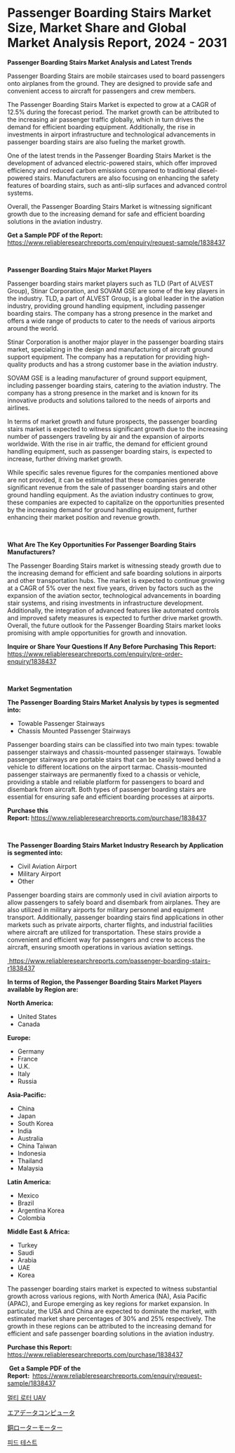 <p><h1>Passenger Boarding Stairs Market Size, Market Share and Global Market Analysis Report, 2024 - 2031</h1></p><p><strong>Passenger Boarding Stairs Market Analysis and Latest Trends</strong></p>
<p><p>Passenger Boarding Stairs are mobile staircases used to board passengers onto airplanes from the ground. They are designed to provide safe and convenient access to aircraft for passengers and crew members.</p><p>The Passenger Boarding Stairs Market is expected to grow at a CAGR of 12.5% during the forecast period. The market growth can be attributed to the increasing air passenger traffic globally, which in turn drives the demand for efficient boarding equipment. Additionally, the rise in investments in airport infrastructure and technological advancements in passenger boarding stairs are also fueling the market growth.</p><p>One of the latest trends in the Passenger Boarding Stairs Market is the development of advanced electric-powered stairs, which offer improved efficiency and reduced carbon emissions compared to traditional diesel-powered stairs. Manufacturers are also focusing on enhancing the safety features of boarding stairs, such as anti-slip surfaces and advanced control systems.</p><p>Overall, the Passenger Boarding Stairs Market is witnessing significant growth due to the increasing demand for safe and efficient boarding solutions in the aviation industry.</p></p>
<p><strong>Get a Sample PDF of the Report:&nbsp;</strong> <a href="https://www.reliableresearchreports.com/enquiry/request-sample/1838437">https://www.reliableresearchreports.com/enquiry/request-sample/1838437</a></p>
<p>&nbsp;</p>
<p><strong>Passenger Boarding Stairs Major Market Players</strong></p>
<p><p>Passenger boarding stairs market players such as TLD (Part of ALVEST Group), Stinar Corporation, and SOVAM GSE are some of the key players in the industry. TLD, a part of ALVEST Group, is a global leader in the aviation industry, providing ground handling equipment, including passenger boarding stairs. The company has a strong presence in the market and offers a wide range of products to cater to the needs of various airports around the world.</p><p>Stinar Corporation is another major player in the passenger boarding stairs market, specializing in the design and manufacturing of aircraft ground support equipment. The company has a reputation for providing high-quality products and has a strong customer base in the aviation industry.</p><p>SOVAM GSE is a leading manufacturer of ground support equipment, including passenger boarding stairs, catering to the aviation industry. The company has a strong presence in the market and is known for its innovative products and solutions tailored to the needs of airports and airlines.</p><p>In terms of market growth and future prospects, the passenger boarding stairs market is expected to witness significant growth due to the increasing number of passengers traveling by air and the expansion of airports worldwide. With the rise in air traffic, the demand for efficient ground handling equipment, such as passenger boarding stairs, is expected to increase, further driving market growth.</p><p>While specific sales revenue figures for the companies mentioned above are not provided, it can be estimated that these companies generate significant revenue from the sale of passenger boarding stairs and other ground handling equipment. As the aviation industry continues to grow, these companies are expected to capitalize on the opportunities presented by the increasing demand for ground handling equipment, further enhancing their market position and revenue growth.</p></p>
<p>&nbsp;</p>
<p><strong>What Are The Key Opportunities For Passenger Boarding Stairs Manufacturers?</strong></p>
<p><p>The Passenger Boarding Stairs market is witnessing steady growth due to the increasing demand for efficient and safe boarding solutions in airports and other transportation hubs. The market is expected to continue growing at a CAGR of 5% over the next five years, driven by factors such as the expansion of the aviation sector, technological advancements in boarding stair systems, and rising investments in infrastructure development. Additionally, the integration of advanced features like automated controls and improved safety measures is expected to further drive market growth. Overall, the future outlook for the Passenger Boarding Stairs market looks promising with ample opportunities for growth and innovation.</p></p>
<p><strong>Inquire or Share Your Questions If Any Before Purchasing This Report:</strong> <a href="https://www.reliableresearchreports.com/enquiry/pre-order-enquiry/1838437">https://www.reliableresearchreports.com/enquiry/pre-order-enquiry/1838437</a></p>
<p>&nbsp;</p>
<p><strong>Market Segmentation</strong></p>
<p><strong>The Passenger Boarding Stairs Market Analysis by types is segmented into:</strong></p>
<p><ul><li>Towable Passenger Stairways</li><li>Chassis Mounted Passenger Stairways</li></ul></p>
<p><p>Passenger boarding stairs can be classified into two main types: towable passenger stairways and chassis-mounted passenger stairways. Towable passenger stairways are portable stairs that can be easily towed behind a vehicle to different locations on the airport tarmac. Chassis-mounted passenger stairways are permanently fixed to a chassis or vehicle, providing a stable and reliable platform for passengers to board and disembark from aircraft. Both types of passenger boarding stairs are essential for ensuring safe and efficient boarding processes at airports.</p></p>
<p><strong>Purchase this Report:&nbsp;</strong><a href="https://www.reliableresearchreports.com/purchase/1838437">https://www.reliableresearchreports.com/purchase/1838437</a></p>
<p>&nbsp;</p>
<p><strong>The Passenger Boarding Stairs Market Industry Research by Application is segmented into:</strong></p>
<p><ul><li>Civil Aviation Airport</li><li>Military Airport</li><li>Other</li></ul></p>
<p><p>Passenger boarding stairs are commonly used in civil aviation airports to allow passengers to safely board and disembark from airplanes. They are also utilized in military airports for military personnel and equipment transport. Additionally, passenger boarding stairs find applications in other markets such as private airports, charter flights, and industrial facilities where aircraft are utilized for transportation. These stairs provide a convenient and efficient way for passengers and crew to access the aircraft, ensuring smooth operations in various aviation settings.</p></p>
<p><a href="https://www.reliableresearchreports.com/passenger-boarding-stairs-r1838437">&nbsp;https://www.reliableresearchreports.com/passenger-boarding-stairs-r1838437</a></p>
<p><strong>In terms of Region, the Passenger Boarding Stairs Market Players available by Region are:</strong></p>
<p>
    <p> <strong> North America: </strong>
        <ul>
            <li>United States</li>
            <li>Canada</li>
        </ul>
        </p> 
    <p> <strong> Europe: </strong>
        <ul>
            <li>Germany</li>
            <li>France</li>
            <li>U.K.</li>
            <li>Italy</li>
            <li>Russia</li>
        </ul>
        </p> 
    <p> <strong> Asia-Pacific: </strong>
        <ul>
            <li>China</li>
            <li>Japan</li>
            <li>South Korea</li>
            <li>India</li>
            <li>Australia</li>
            <li>China Taiwan</li>
            <li>Indonesia</li>
            <li>Thailand</li>
            <li>Malaysia</li>
        </ul>
        </p> 
    <p> <strong> Latin America: </strong>
        <ul>
            <li>Mexico</li>
            <li>Brazil</li>
            <li>Argentina Korea</li>
            <li>Colombia</li>
        </ul>
        </p> 
    <p> <strong> Middle East & Africa: </strong>
        <ul>
            <li>Turkey</li>
            <li>Saudi</li>
            <li>Arabia</li>
            <li>UAE</li>
            <li>Korea</li>
        </ul>
    </p>
    </p>
<p><p>The passenger boarding stairs market is expected to witness substantial growth across various regions, with North America (NA), Asia Pacific (APAC), and Europe emerging as key regions for market expansion. In particular, the USA and China are expected to dominate the market, with estimated market share percentages of 30% and 25% respectively. The growth in these regions can be attributed to the increasing demand for efficient and safe passenger boarding solutions in the aviation industry.</p></p>
<p><strong>Purchase this Report: </strong><a href="https://www.reliableresearchreports.com/purchase/1838437">https://www.reliableresearchreports.com/purchase/1838437</a></p>
<p>&nbsp;<strong>Get a Sample PDF of the Report:&nbsp;&nbsp;</strong><a href="https://www.reliableresearchreports.com/enquiry/request-sample/1838437">https://www.reliableresearchreports.com/enquiry/request-sample/1838437</a></p>
<p><strong></strong></p>
<p><p><a href="https://medium.com/@monserratemohr/%EB%8B%A4%EC%A4%91-%EB%A1%9C%ED%84%B0-uav-%EC%8B%9C%EC%9E%A5-%EC%A2%85%EB%A5%98-%EC%9D%91%EC%9A%A9-%EB%B0%8F-%EC%A7%80%EB%A6%AC%EC%97%90-%EB%8C%80%ED%95%9C-%ED%8F%AC%EA%B4%84%EC%A0%81-%ED%8F%89%EA%B0%80-67ec85b2ec37">멀티 로터 UAV</a></p><p><a href="https://medium.com/@carlieshields/%E3%82%A8%E3%82%A2%E3%83%87%E3%83%BC%E3%82%BF%E3%82%B3%E3%83%B3%E3%83%94%E3%83%A5%E3%83%BC%E3%82%BF%E5%B8%82%E5%A0%B4%E8%A6%8F%E6%A8%A1%E3%81%A8%E5%B8%82%E5%A0%B4%E3%83%88%E3%83%AC%E3%83%B3%E3%83%89-%E5%AE%8C%E5%85%A8%E3%81%AA%E7%94%A3%E6%A5%AD%E6%A6%82%E8%A6%81-2024%E5%B9%B4%E3%81%8B%E3%82%892031%E5%B9%B4-344dbad7c6ba">エアデータコンピュータ</a></p><p><a href="https://medium.com/@hugofirst21/%E9%8A%85%E3%83%AD%E3%83%BC%E3%82%BF%E3%83%BC%E3%83%A2%E3%83%BC%E3%82%BF%E3%83%BC%E5%B8%82%E5%A0%B4%E8%A6%8F%E6%A8%A1-%E5%B8%82%E5%A0%B4%E3%81%AE%E8%A6%8B%E9%80%9A%E3%81%97%E3%81%A8%E5%B8%82%E5%A0%B4%E3%81%AE%E4%BA%88%E6%B8%AC-2024%E5%B9%B4%E3%81%8B%E3%82%892031%E5%B9%B4-b048fc691e7e">銅ローターモーター</a></p><p><a href="https://medium.com/@edenger98079sgb/quot-2024%EB%85%84%EB%B6%80%ED%84%B0-2031%EB%85%84%EA%B9%8C%EC%A7%80-%EC%98%88%EC%83%81%EB%90%98%EB%8A%94-%EB%A8%B9%EC%9D%B4-%EC%8B%9C%ED%97%98-%EC%8B%9C%EC%9E%A5-%ED%8A%B8%EB%A0%8C%EB%93%9C%EC%99%80-%EC%8B%9C%EC%9E%A5-%EB%B6%84%EC%84%9D-quot-b0b3e7898336">피드 테스트</a></p></p>